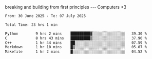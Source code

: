 breaking and building from first principles --- Computers <3

<!--START_SECTION:waka-->

```txt
From: 30 June 2025 - To: 07 July 2025

Total Time: 23 hrs 1 min

Python        9 hrs 2 mins    █████████▓░░░░░░░░░░░░░░░   39.30 %
C             8 hrs 43 mins   █████████▒░░░░░░░░░░░░░░░   37.90 %
C++           1 hr 44 mins    ██░░░░░░░░░░░░░░░░░░░░░░░   07.59 %
Markdown      1 hr 10 mins    █▒░░░░░░░░░░░░░░░░░░░░░░░   05.07 %
Makefile      1 hr 2 mins     █░░░░░░░░░░░░░░░░░░░░░░░░   04.52 %
```

<!--END_SECTION:waka-->
